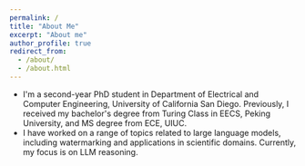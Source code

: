 ```yaml
---
permalink: /
title: "About Me"
excerpt: "About me"
author_profile: true
redirect_from: 
  - /about/
  - /about.html
---
```


* I'm a second-year PhD student in Department of Electrical and Computer Engineering, University of California San Diego. Previously, I received my bachelor's degree from Turing Class in EECS, Peking University, and MS degree from ECE, UIUC. 
* I have worked on a range of topics related to large language models, including watermarking and applications in scientific domains. Currently, my focus is on LLM reasoning.